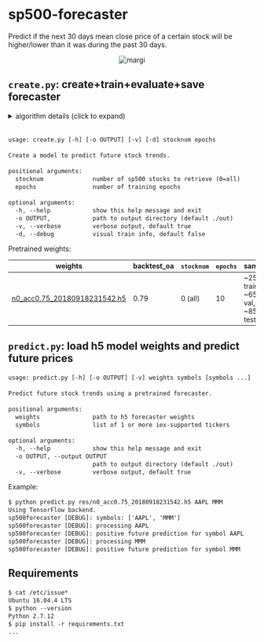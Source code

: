 # sp500-forecaster

Predict if the next 30 days mean close price of a certain stock will be higher/lower than it was during the past 30 days. 

<p align="center"> 
  <img src="./res/create.gif" alt="margi" width="550" height="375"/>
</p>

## ```create.py```: create+train+evaluate+save forecaster

<details><summary>algorithm details (click to expand)</summary></a>
<p>

1. gather S&P500 OHLCV data and split into train/test
```console
sp500forecaster [DEBUG]: collected 404 train, 101 test sp500 stocks
sp500forecaster [DEBUG]: building train time windows
```

2. transform normalized OHLCV train data into visual time windows
<img src="./res/create.gif" width="550" height="375" />

3. train CNN forecaster
<img src="./res/train.gif" width="550" height="375" />

4. evaluate on test time windows

<img src="./res/evaluate.gif" width="550" height="375" />

</p>
</details>

<br/>

```console
usage: create.py [-h] [-o OUTPUT] [-v] [-d] stocknum epochs

Create a model to predict future stock trends.

positional arguments:
  stocknum              number of sp500 stocks to retrieve (0=all)
  epochs                number of training epochs

optional arguments:
  -h, --help            show this help message and exit
  -o OUTPUT,            path to output directory (default ./out)
  -v, --verbose         verbose output, default true
  -d, --debug           visual train info, default false
```

Pretrained weights:

weights | backtest_oa | ```stocknum``` | ```epochs``` | samples
------------- | ------------- | ------------- | ------------- | -------------
[n0_acc0.75_20180918231542.h5](res/n0_acc0.75_20180918231542.h5)  | 0.79 | 0 (all) | 10 | ~259k train, ~65k val, ~85k test

## ```predict.py```: load h5 model weights and predict future prices

```console
usage: predict.py [-h] [-o OUTPUT] [-v] weights symbols [symbols ...]

Predict future stock trends using a pretrained forecaster.

positional arguments:
  weights               path to h5 forecaster weights
  symbols               list of 1 or more iex-supported tickers

optional arguments:
  -h, --help            show this help message and exit
  -o OUTPUT, --output OUTPUT
                        path to output directory (default ./out)
  -v, --verbose         verbose output, default true

```

Example:
```console
$ python predict.py res/n0_acc0.75_20180918231542.h5 AAPL MMM
Using TensorFlow backend.
sp500forecaster [DEBUG]: symbols: ['AAPL', 'MMM']
sp500forecaster [DEBUG]: processing AAPL
sp500forecaster [DEBUG]: positive future prediction for symbol AAPL
sp500forecaster [DEBUG]: processing MMM
sp500forecaster [DEBUG]: positive future prediction for symbol MMM
```

## Requirements
```console
$ cat /etc/issue*
Ubuntu 16.04.4 LTS
$ python --version
Python 2.7.12
$ pip install -r requirements.txt
...
```
